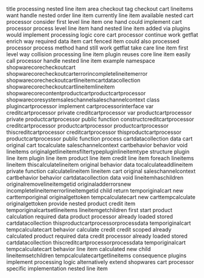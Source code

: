 title processing nested line item area checkout tag checkout cart lineitems want handle nested order line item currently line item available nested cart processor consider first level line item one hand could implement cart processor process level line item hand nested line item added via plugins would implement processing logic core cart processor continue work getflat enrich way required data item cart fenced item could also processed processor process method hand still work getflat take care line item first level way collision processing line item plugin reuses core line item easily call processor handle nested line item example namespace shopwarecorecheckoutcart shopwarecorecheckoutcarterrorincompletelineitemerror shopwarecorecheckoutcartlineitemcartdatacollection shopwarecorecheckoutcartlineitemlineitem shopwarecorecontentproductcartproductcartprocessor shopwarecoresystemsaleschannelsaleschannelcontext class plugincartprocessor implement cartprocessorinterface var creditcartprocessor private creditcartprocessor var productcartprocessor private productcartprocessor public function constructcreditcartprocessor creditcartprocessor productcartprocessor productcartprocessor thiscreditcartprocessor creditcartprocessor thisproductcartprocessor productcartprocessor public function process cartdatacollection data cart original cart tocalculate saleschannelcontext cartbehavior behavior void lineitems originalgetlineitemsfiltertypepluginlineitemtype structure plugin line item plugin line item product line item credit line item foreach lineitems lineitem thiscalculatelineitem original behavior data tocalculateaddlineitem private function calculatelineitem lineitem cart original saleschannelcontext cartbehavior behavior cartdatacollection data void lineitemhaschildren originalremovelineitemgetid originaladderrorsnew incompletelineitemerrorlineitemgetid child return temporiginalcart new carttemporiginal originalgettoken tempcalculatecart new carttempcalculate originalgettoken provide nested product credit item temporiginalcartsetlineitems lineitemgetchildren first start product calculation required data product processor already loaded stored cartdatacollection thisproductcartprocessorprocessdata temporiginalcart tempcalculatecart behavior calculate credit credit scoped already calculated product required data credit processor already loaded stored cartdatacollection thiscreditcartprocessorprocessdata temporiginalcart tempcalculatecart behavior line item calculated new child lineitemsetchildren tempcalculatecartgetlineitems consequence plugins implement processing logic alternatively extend shopwares cart processor specific implementation nested line item